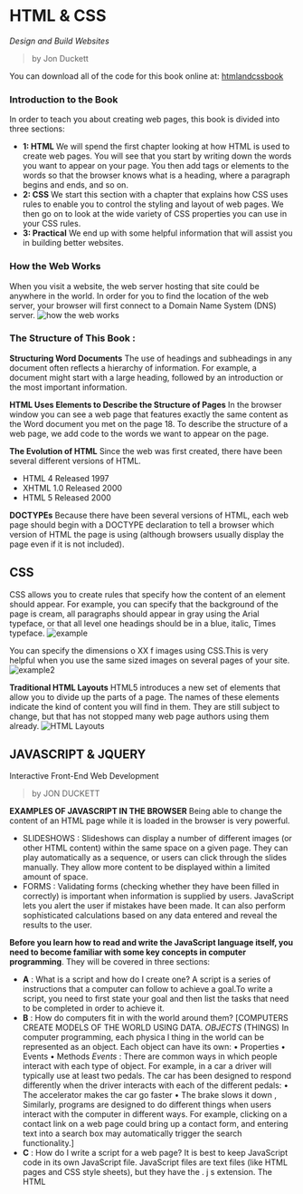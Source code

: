 # HTML & CSS
*Design and Build Websites*
> by Jon Duckett

You can download all of the code for this book online at: [htmlandcssbook](http://www.htmlandcssbook.com/code/)
### Introduction to the Book
In order to teach you about creating web pages,
this book is divided into three sections:

- **1: HTML**
We will spend the first chapter
looking at how HTML is used to
create web pages. You will see
that you start by writing down
the words you want to appear
on your page. You then add tags
or elements to the words so
that the browser knows what is
a heading, where a paragraph
begins and ends, and so on.
- **2: CSS**
We start this section with a
chapter that explains how CSS
uses rules to enable you to
control the styling and layout
of web pages. We then go on to
look at the wide variety of CSS
properties you can use in your
CSS rules. 
- **3: Practical**
We end up with some helpful
information that will assist you in
building better websites.

### How the Web Works
When you visit a website, the web server
hosting that site could be anywhere in the
world. In order for you to find the location of
the web server, your browser will first connect
to a Domain Name System (DNS) server.
![how the web works](https://davidrbrown.com/wp-content/uploads/2011/03/internet.gif)
### The Structure of This Book :
**Structuring Word Documents**
The use of headings and
subheadings in any document
often reflects a hierarchy of
information. For example, a
document might start with
a large heading, followed by
an introduction or the most
important information.

**HTML Uses Elements to Describe the Structure of Pages**
In the browser window you can see a web page that features exactly the same content as the Word document you met on the page 18. To describe the structure of a web page, we add code to the words we want to appear on the page.

**The Evolution of HTML**
Since the web was first created, there have been several different versions of HTML.
- HTML 4 Released 1997
- XHTML 1.0 Released 2000
- HTML 5 Released 2000

**DOCTYPEs**
Because there have been several versions of HTML, each web page should begin with a DOCTYPE declaration to tell a browser which version of HTML the page is using (although browsers usually display the page even if it is not included).
## CSS 
CSS allows you to create rules that specify how the content of an element should appear. For example, you can specify that the background of the page is cream, all paragraphs should appear in gray using the Arial typeface, or that all level one headings should be in a blue, italic, Times typeface.
![example](https://user-images.githubusercontent.com/432915/36014488-e3be47c4-0d1e-11e8-88b1-2aaccf69ec12.png)

You can specify the dimensions o XX f images using CSS.This is very helpful when you use the same sized images on several pages of your site.
![example2](https://www.thoughtco.com/thmb/Kx5Ob1o7R4s8yvblBqJC3hw18z8=/963x678/filters:no_upscale():max_bytes(150000):strip_icc()/css-background-100-example-3acfb4a7de454a699b82b30a8b056e6e.jpg)

**Traditional HTML Layouts**
HTML5 introduces a new set of elements that allow you to divide up the parts of a page. The names of these elements indicate the kind of content you will find in them. They are still subject to change, but that has not stopped many web page authors using them already.
![HTML Layouts](https://www.w3schools.com/html/img_sem_elements.gif)

## JAVASCRIPT & JQUERY
Interactive Front-End Web Development
> by JON DUCKETT

**EXAMPLES OF JAVASCRIPT IN THE BROWSER**
Being able to change the content of an HTML page while it is loaded in the browser is very powerful. 
- SLIDESHOWS : Slideshows can display a number of different images (or other HTML content) within the same space on a given page. They can play automatically as a sequence, or users can click through the slides manually. They allow more content to be displayed within a limited amount of space.
- FORMS : Validating forms (checking whether they have been filled in correctly) is important when information is supplied by users. JavaScript lets you alert the user if mistakes have been made. It can also perform sophisticated calculations based on any data entered and reveal the results to the user.

**Before you learn how to read and write the JavaScript language itself, you need to become familiar with some key concepts in computer programming**. They will be covered in three sections:
- **A** : What is a script and how do I create one? 
A script is a series of instructions that a computer can follow to achieve a goal.To write a script, you need to first state your goal and then list the tasks that need to be completed in order to achieve it.
- **B** : How do computers fit in with the world around them? [COMPUTERS CREATE MODELS OF THE WORLD USING DATA. *OBJECTS* (THINGS) In computer programming, each physica l thing in the world can be represented as an object. Each object can have its own:
• Properties
• Events
• Methods
*Events* : There are common ways in which people interact with each type of object. For example, in a car a driver will typically use at least two pedals. The car has been designed to respond differently when the driver interacts with each of the different pedals:
• The accelerator makes the car go faster
• The brake slows it down , Similarly, programs are designed to do different things when users interact with the computer in different ways. For example, clicking on a contact link on a web page could bring up a contact form, and entering text into a search box may automatically trigger the search functionality.]
- **C** : How do I write a script for a web page?
It is best to keep JavaScript code in its own JavaScript file. JavaScript files are text files (like HTML pages and CSS style sheets), but they have the . j s extension. The HTML <script> element is used in HTML pages to tell the browser to load the JavaScript file (rather like the <link> element can be used to load a CSS file). If you view the source code of the page in the browser, the JavaScript will not have changed the HTML, because the script works with the model of the web page that the browser has created.
